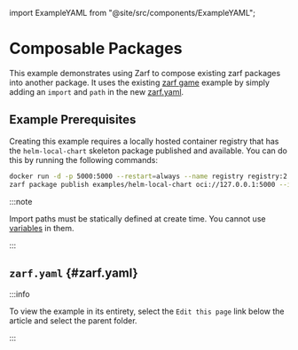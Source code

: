 import ExampleYAML from "@site/src/components/ExampleYAML";

# Composable Packages

This example demonstrates using Zarf to compose existing zarf packages into another package.  It uses the existing [zarf game](../dos-games/) example by simply adding an `import` and `path` in the new [zarf.yaml](zarf.yaml).

## Example Prerequisites

Creating this example requires a locally hosted container registry that has the `helm-local-chart` skeleton package published and available. You can do this by running the following commands:

```bash
docker run -d -p 5000:5000 --restart=always --name registry registry:2
zarf package publish examples/helm-local-chart oci://127.0.0.1:5000 --insecure
```

:::note

Import paths must be statically defined at create time.  You cannot use [variables](../variables/) in them.

:::

## `zarf.yaml` {#zarf.yaml}

:::info

To view the example in its entirety, select the `Edit this page` link below the article and select the parent folder.

:::

<ExampleYAML example="composable-packages" showLink={false} />
